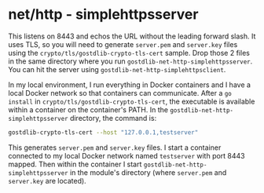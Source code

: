 # net/http - simplehttpsserver

This listens on 8443 and echos the URL without the leading forward slash. It uses TLS, so you will need to generate `server.pem` and `server.key` files using the `crypto/tls/gostdlib-crypto-tls-cert` sample. Drop those 2 files in the same directory where you run `gostdlib-net-http-simplehttpsserver`. You can hit the server using `gostdlib-net-http-simplehttpsclient`.

In my local environment, I run everything in Docker containers and I have a local Docker network so that containers can communicate. After a `go install` in `crypto/tls/gostdlib-crypto-tls-cert`, the executable is available within a container on the container's PATH. In the `gostdlib-net-http-simplehttpsserver` directory, the command is:

```bash
gostdlib-crypto-tls-cert --host "127.0.0.1,testserver"
```

This generates `server.pem` and `server.key` files. I start a container connected to my local Docker network named `testserver` with port 8443 mapped. Then within the container I start `gostdlib-net-http-simplehttpsserver` in the module's directory (where `server.pem` and `server.key` are located).
